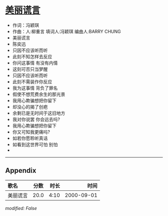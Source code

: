 # [美丽谎言](https://music.163.com/song?id=67490)

* 作词：冯颖琪
* 作曲：人:柳重言 填词人:冯颖琪 编曲人:BARRY CHUNG
* 美丽谎言
* 陈奕迅
* 只因不应该听而听
* 此刻不知怎样去反应
* 你问这事情 有没有内情
* 这刻可否只当梦醒
* 只因不应该听而听
* 此刻不需装作你反应
* 我为这事情 背负了罪名
* 假使不想荒费余生的那光景
* 我用心欺骗想把你留下
* 却没心的揭了创疤
* 余剩已是无时间于这旧地方
* 我对你说罢 你会远去吗?
* 我用心欺骗想把你留下
* 你又可知我更痛吗?
* 如若你愿聆听真话
* 如看到这世界可怕 别怕
* 


---

## Appendix

|歌名|分数|时长|时间|
|:---|:---:|---:|---:|
|美丽谎言|20.0|4:10|2000-09-01

*modified: False*